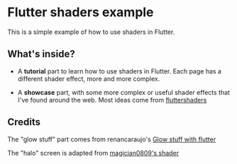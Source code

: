 # Flutter shaders example

This is a simple example of how to use shaders in Flutter.

## What's inside?

- A **tutorial** part to learn how to use shaders in Flutter.
  Each page has a different shader effect, more and more complex.

- A **showcase** part, with some more complex or useful shader effects that I've found around the web. Most ideas come from [fluttershaders](https://fluttershaders.com/)

## Credits

The "glow stuff" part comes from renancaraujo's [Glow stuff with flutter](https://github.com/renancaraujo/glow_stuff_with_flutter)

The "halo" screen is adapted from [magician0809's shader](https://www.shadertoy.com/view/3tBGRm)
